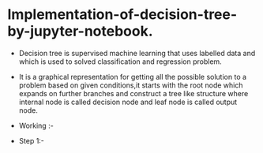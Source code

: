 # Implementation-of-decision-tree-by-jupyter-notebook.

* Decision tree is supervised machine learning that uses labelled data and which is used to solved classification and regression problem.

* It is a graphical representation for getting all the possible solution to a problem based on given conditions,it starts with the root node which expands on further branches and construct a tree like structure where internal node is called decision node and leaf node is called output node.

* Working :-

* Step 1:-  
